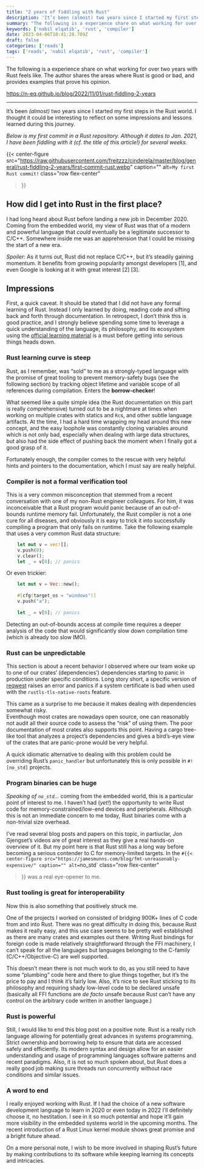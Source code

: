 ```yaml
---
title: "2 years of fiddling with Rust"
description: 'It’s been (almost) two years since I started my first steps in the Rust world. I thought it could be interesting to reflect on some impressions and lessons learned during this journey.'
summary: "The following is a experience share on what working for over two years with Rust feels like. The author shares the areas where Rust is good or bad, and provides examples that prove his opinion."
keywords: ['nabil elqatib', 'rust', 'compiler']
date: 2023-04-06T10:41:28.709Z
draft: false
categories: ['reads']
tags: ['reads', 'nabil elqatib', 'rust', 'compiler']
---
```


The following is a experience share on what working for over two years with Rust feels like. The author shares the areas where Rust is good or bad, and provides examples that prove his opinion.

https://n-eq.github.io/blog/2022/11/01/rust-fiddling-2-years

---

It’s been _(almost)_ two years since I started my first steps in the Rust world. I thought it could be interesting to reflect on some impressions and lessons learned during this journey.

_Below is my first commit in a Rust repository. Although it dates to Jan. 2021, I have been fiddling with it (cf. the title of this article!) for several weeks._

{{< center-figure
    src="https://raw.githubusercontent.com/freitzzz/cinderela/master/blog/general/rust-fiddling-2-years/first-commit-rust.webp"
    caption=""
    alt=`My first Rust commit!`
    class="row flex-center"
>}}

How did I get into Rust in the first place?
-------------------------------------------

I had long heard about Rust before landing a new job in December 2020. Coming from the embedded world, my view of Rust was that of a modern and powerful language that _could_ eventually be a legitimate successor to C/C++. Somewhere inside me was an apprehension that I could be missing the start of a new era.

_Spoiler:_ As it turns out, Rust did not replace C/C++, but it’s steadily gaining momentum. It benefits from growing popularity amongst developers [1], and even Google is looking at it with great interest [2] [3].

Impressions
-----------

First, a quick caveat. It should be stated that I did not have any formal learning of Rust. Instead I only learned by doing, reading code and sifting back and forth through documentation. In retrospect, I don’t think this is good practice, and I strongly believe spending some time to leverage a quick understanding of the language, its philosophy, and its ecosystem using the [official learning material](https://www.rust-lang.org/learn) is a must before getting into serious things heads down.

### Rust learning curve is steep

Rust, as I remember, was “sold” to me as a strongly-typed language with the promise of great tooling to prevent memory-safety bugs (see the following section) by tracking object lifetime and variable scope of all references during compilation. Enters the **borrow-checker**!

What seemed like a quite simple idea (the Rust documentation on this part is really comprehensive) turned out to be a nightmare at times when working on multiple crates with statics and `Rc`s, and other subtle language artifacts. At the time, I had a hard time wrapping my head around this new concept, and the easy loophole was constantly cloning variables around which is not only bad, especially when dealing with large data structures, but also had the side effect of pushing back the moment when I finally got a good grasp of it.

Fortunately enough, the compiler comes to the rescue with very helpful hints and pointers to the documentation, which I must say are really helpful.

### Compiler is not a formal verification tool

This is a very common misconception that stemmed from a recent conversation with one of my non-Rust engineer colleagues. For him, it was inconceivable that a Rust program would panic because of an out-of-bounds runtime memory fail. Unfortunately, the Rust compiler is not a one cure for all diseases, and obviously it is easy to trick it into successfully compiling a program that only fails on runtime. Take the following example that uses a very common Rust data structure:

```rust
    let mut v = vec![];
    v.push(0);
    v.clear();
    let _ = v[0]; // panics 
```

Or even trickier:

```rust
    let mut v = Vec::new();
    
    #[cfg(target_os = "windows")]
    v.push("a");
    
    let _ = v[0]; // panics
```

Detecting an out-of-bounds access at compile time requires a deeper analysis of the code that would significantly slow down compilation time (which is already too slow IMO).

### Rust can be unpredictable

This section is about a recent behavior I observed where our team woke up to one of our crates’ (dependencies’) dependencies starting to panic in production under specific conditions. Long story short, a specific version of [reqwest](https://docs.rs/reqwest/latest/reqwest/) raises an error and panics if a system certificate is bad when used with the `rustls-tls-native-roots` feature.

This came as a surprise to me because it makes dealing with dependencies somewhat risky.  
Eventhough most crates are nowadays open source, one can reasonably not audit all their source code to assess the “risk” of using them. The poor documentation of most crates also supports this point. Having a cargo tree-like tool that analyzes a project’s dependencies and gives a bird’s-eye view of the crates that are panic-prone would be very helpful.

A quick idiomatic alternative to dealing with this problem could be overriding Rust’s `panic_handler` but unfortunately this is only possible in `#![no_std]` projects.

### Program binaries can be huge

_Speaking of `no_std`…_ coming from the embedded world, this is a particular point of interest to me. I haven’t had (_yet!_) the opportunity to write Rust code for memory-constrained/low-end devices and peripherals. Although this is not an immediate concern to me today, Rust binaries come with a non-trivial size overhead.

I’ve read several blog posts and papers on this topic, in partiuclar, Jon Gjengset’s videos are of great interest as they give a real hands-on overview of it. But my point here is that Rust still has a long way before becoming a serious contender to C for memory-limited targets. In the `#{{< center-figure
    src="https://jamesmunns.com/blog/fmt-unreasonably-expensive/"
    caption=""
    alt=`no_std`
    class="row flex-center"
>}} was a real eye-opener to me.

### Rust tooling is great for interoperability

Now this is also something that positively struck me.

One of the projects I worked on consisted of bridging 900K+ lines of C code from and into Rust. There was no great difficulty in doing this, because Rust makes it really easy, and this use case seems to be pretty well established as there are many crates and examples out there. Writing Rust bindings for foreign code is made relatively straightforward through the FFI machinery, I can’t speak for all the languages but languages belonging to the C-family (C/C++/Objective-C) are well supported.

This doesn’t mean there is not much work to do, as you still need to have some “plumbing” code here and there to glue things together, but it’s the price to pay and I think it’s fairly low. Also, it’s nice to see Rust sticking to its philosophy and requiring shady low-level code to be declared unsafe (basically all FFI functions are _de facto_ unsafe because Rust can’t have any control on the arbitrary code written in another language.)

### Rust is powerful

Still, I would like to end this blog post on a positive note. Rust is a really rich language allowing for potentially great advances in systems programming. Strict ownership and borrowing help to ensure that data are accessed safely and efficiently. Its modern syntax and design allow for an easier understanding and usage of programming languages software patterns and recent paradigms. Also, it is not so much spoken about, but Rust does a really good job making sure threads run concurrently without race conditions and similar issues.

### A word to end

I really enjoyed working with Rust. If I had the choice of a new software development language to learn in 2020 or even today in 2022 I’ll definitely choose it, no hestitation. I see in it so much potential and hope it’ll gain more visibility in the embedded systems world in the upcoming months. The recent introduction of a Rust Linux kernel module shows great promise and a bright future ahead.

On a more personal note, I wish to be more involved in shaping Rust’s future by making contributions to its software while keeping learning its concepts and intricacies.

